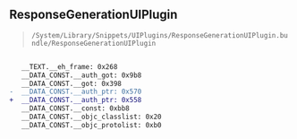 ## ResponseGenerationUIPlugin

> `/System/Library/Snippets/UIPlugins/ResponseGenerationUIPlugin.bundle/ResponseGenerationUIPlugin`

```diff

   __TEXT.__eh_frame: 0x268
   __DATA_CONST.__auth_got: 0x9b8
   __DATA_CONST.__got: 0x398
-  __DATA_CONST.__auth_ptr: 0x570
+  __DATA_CONST.__auth_ptr: 0x558
   __DATA_CONST.__const: 0xbb8
   __DATA_CONST.__objc_classlist: 0x20
   __DATA_CONST.__objc_protolist: 0xb0

```
